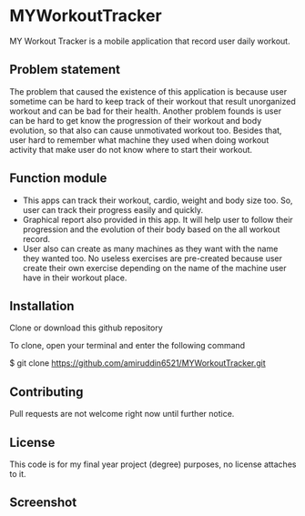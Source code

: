 
# MYWorkoutTracker
MY Workout Tracker is a mobile application that record user daily workout. 

## Problem statement
The problem that caused the existence of this application is because user sometime can be hard to keep track of their workout that 
result unorganized workout and can be bad for their health. Another problem founds is user can be hard to get know the progression of
their workout and body evolution, so that also can cause unmotivated workout too. Besides that, user hard to remember what machine 
they used when doing workout activity that make user do not know where to start their workout.

## Function module
- This apps can track their workout, cardio, weight and body size too. So, user can track their progress easily and quickly. 
- Graphical report also provided in this app. It will help user to follow their progression and the evolution of their body based on 
the all workout record.
- User also can create as many machines as they want with the name they wanted too. No useless exercises are pre-created because user 
create their own exercise depending on the name of the machine user have in their workout place.

## Installation

Clone or download this github repository

To clone, open your terminal and enter the following command

$ git clone https://github.com/amiruddin6521/MYWorkoutTracker.git

## Contributing
Pull requests are not welcome right now until further notice.

## License
This code is for my final year project (degree) purposes, no license attaches to it.

## Screenshot
